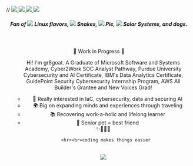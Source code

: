 
//
<a href="https://discord.com/channels/@toutbien"><img src="https://img.shields.io/badge/Discord-7289DA?style=for-the-badge&logo=discord&logoColor=white" /> </a>
<a href="https://www.linkedin.com/in/stanleylm"><img src="https://img.shields.io/badge/LinkedIn-0077B5?style=for-the-badge&logo=linkedin&logoColor=white" /> </a>
<a href="mailto:toutbien@protonmail.com"><img src="https://img.shields.io/badge/ProtonMail-8B89CC?style=for-the-badge&logo=protonmail&logoColor=white" /> </a>
<a href="https://bit.ly/3Gt8Srb"><img src="https://img.shields.io/badge/website-000000?style=for-the-badge&logo=About.me&logoColor=white" /> </a>

<center><h5>
Fan of <img src="https://img.shields.io/badge/Linux_Mint-87CF3E?style=for-the-badge&logo=linux-mint&logoColor=white"> Linux flavors, <img src="https://img.shields.io/badge/Python-FFD43B?style=for-the-badge&logo=python&logoColor=darkgreen"> Snakes, <img src="ttps://img.shields.io/badge/Raspberry%20Pi-A22846?style=for-the-badge&logo=Raspberry%20Pi&logoColor=white"> Pie, <img src="https://img.shields.io/badge/Jupyter-F37626.svg?&style=for-the-badge&logo=Jupyter&logoColor=white"> Solar Systems, and dogs.
<br> <br> </h5>
<head>
    <title>About Me</title>
    <br>🚧 Work in Progress 🚧</div><ul>
    <div class="about-me">
        <p>Hi! I'm gr8goat. A Graduate of Microsoft Software and Systems Academy, Cyber2Work SOC Analyst Pathway, Purdue University Cybersecurity and AI Certificate, IBM's Data Analytics Certificate, GuidePoint Security Cybersecurity Internship Program, AWS All Builder's Grantee and New Voices Grad!<br>
<p></p>
        <ul>
            <li>🌟 Really interested in IaC, cybersecurity, data and securing AI</li>
            <li>🌍 Big on expanding minds and experiences through traveling</li>
            <li>📚 Recovering work-a-holic and lifelong learner</li>
            <li>🐾 Senior pet = best friend </li>
        </ul>
        <div class="emoji">✨🌈🚀🎉</div>
    </div>

      <hr><br>coding makes things easier
</body>
</html>
      <br>
      <img src="https://github-readme-stats.vercel.app/api/top-langs/?username=toutbien">
      </center>
